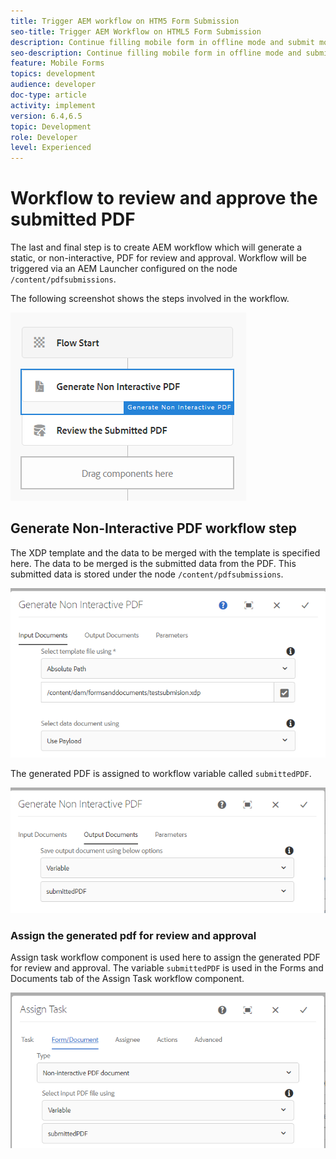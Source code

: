 ```yaml
---
title: Trigger AEM workflow on HTM5 Form Submission
seo-title: Trigger AEM Workflow on HTML5 Form Submission
description: Continue filling mobile form in offline mode and submit mobile form to trigger AEM workflow
seo-description: Continue filling mobile form in offline mode and submit mobile form to trigger AEM workflow
feature: Mobile Forms
topics: development
audience: developer
doc-type: article
activity: implement
version: 6.4,6.5
topic: Development
role: Developer
level: Experienced
---
```


# Workflow to review and approve the submitted PDF

The last and final step is to create AEM workflow which will generate a static, or non-interactive, PDF for review and approval. Workflow will be triggered via an AEM Launcher configured on the node `/content/pdfsubmissions`.

The following screenshot shows the steps involved in the workflow.

![workflow](assets/workflow.PNG)

## Generate Non-Interactive PDF workflow step

The XDP template and the data to be merged with the template is specified here. The data to be merged is the submitted data from the PDF. This submitted data is stored under the node `/content/pdfsubmissions`. 

![workflow](assets/generate-pdf1.PNG)

The generated PDF is assigned to workflow variable called `submittedPDF`.

![workflow](assets/generate-pdf2.PNG)

### Assign the generated pdf for review and approval

Assign task workflow component is used here to assign the generated PDF for review and approval. The variable `submittedPDF` is used in the Forms and Documents tab of the Assign Task workflow component.

![workflow](assets/assign-task.PNG)
